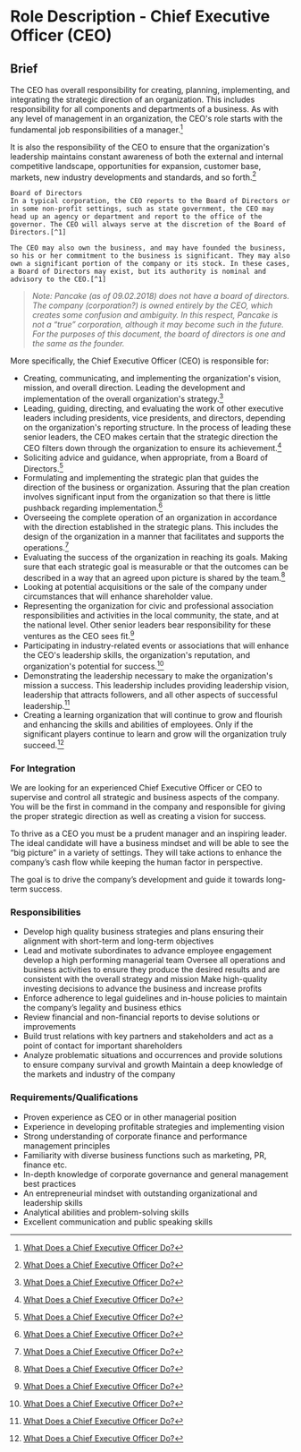 # Role Description - Chief Executive Officer (CEO) 

## Brief
The CEO has overall responsibility for creating, planning, implementing, and integrating the strategic direction of an organization. This includes responsibility for all components and departments of a business.  As with any level of management in an organization, the CEO's role starts with the fundamental job responsibilities of a manager.[^1]

It is also the responsibility of the CEO to ensure that the organization's leadership maintains constant awareness of both the external and internal competitive landscape, opportunities for expansion, customer base, markets, new industry developments and standards, and so forth.[^1]

```
Board of Directors
In a typical corporation, the CEO reports to the Board of Directors or in some non-profit settings, such as state government, the CEO may head up an agency or department and report to the office of the governor. The CEO will always serve at the discretion of the Board of Directors.[^1]

The CEO may also own the business, and may have founded the business, so his or her commitment to the business is significant. They may also own a significant portion of the company or its stock. In these cases, a Board of Directors may exist, but its authority is nominal and advisory to the CEO.[^1]
```

> *Note: Pancake (as of 09.02.2018) does not have a board of directors. The company (corporation?) is owned entirely by the CEO, which creates some confusion and ambiguity. In this respect, Pancake is not a “true” corporation, although it may become such in the future. For the purposes of this document, the board of directors is one and the same as the founder.*


More specifically, the Chief Executive Officer (CEO) is responsible for:

- Creating, communicating, and implementing the organization's vision, mission, and overall direction. Leading the development and implementation of the overall organization's strategy.[^1]
- Leading, guiding, directing, and evaluating the work of other executive leaders including presidents, vice presidents, and directors, depending on the organization's reporting structure. In the process of leading these senior leaders, the CEO makes certain that the strategic direction the CEO filters down through the organization to ensure its achievement.[^1]
- Soliciting advice and guidance, when appropriate, from a Board of Directors.[^1]
- Formulating and implementing the strategic plan that guides the direction of the business or organization. Assuring that the plan creation involves significant input from the organization so that there is little pushback regarding implementation.[^1]
- Overseeing the complete operation of an organization in accordance with the direction established in the strategic plans. This includes the design of the organization in a manner that facilitates and supports the operations.[^1]
- Evaluating the success of the organization in reaching its goals. Making sure that each strategic goal is measurable or that the outcomes can be described in a way that an agreed upon picture is shared by the team.[^1]
- Looking at potential acquisitions or the sale of the company under circumstances that will enhance shareholder value.
- Representing the organization for civic and professional association responsibilities and activities in the local community, the state, and at the national level. Other senior leaders bear responsibility for these ventures as the CEO sees fit.[^1]
- Participating in industry-related events or associations that will enhance the CEO's leadership skills, the organization's reputation, and organization's potential for success.[^1]
- Demonstrating the leadership necessary to make the organization's mission a success. This leadership includes providing leadership vision, leadership that attracts followers, and all other aspects of successful leadership.[^1]
- Creating a learning organization that will continue to grow and flourish and enhancing the skills and abilities of employees. Only if the significant players continue to learn and grow will the organization truly succeed.[^1]

[^1]: [What Does a Chief Executive Officer Do?](https://www.thebalancecareers.com/what-does-a-chief-executive-officer-ceo-do-1918528)

### For Integration
We are looking for an experienced Chief Executive Officer or CEO to supervise and control all strategic and business aspects of the company. You will be the first in command in the company and responsible for giving the proper strategic direction as well as creating a vision for success.

To thrive as a CEO you must be a prudent manager and an inspiring leader. The ideal candidate will have a business mindset and will be able to see the “big picture” in a variety of settings. They will take actions to enhance the company’s cash flow while keeping the human factor in perspective.

The goal is to drive the company’s development and guide it towards long-term success.

### Responsibilities
- Develop high quality business strategies and plans ensuring their alignment with short-term and long-term objectives
- Lead and motivate subordinates to advance employee engagement develop a high performing managerial team
Oversee all operations and business activities to ensure they produce the desired results and are consistent with the overall strategy and mission
Make high-quality investing decisions to advance the business and increase profits
- Enforce adherence to legal guidelines and in-house policies to maintain the company’s legality and business ethics
- Review financial and non-financial reports to devise solutions or improvements
- Build trust relations with key partners and stakeholders and act as a point of contact for important shareholders
- Analyze problematic situations and occurrences and provide solutions to ensure company survival and growth
Maintain a deep knowledge of the markets and industry of the company

### Requirements/Qualifications
- Proven experience as CEO or in other managerial position
- Experience in developing profitable strategies and implementing vision
- Strong understanding of corporate finance and performance management principles
- Familiarity with diverse business functions such as marketing, PR, finance etc.
- In-depth knowledge of corporate governance and general management best practices
- An entrepreneurial mindset with outstanding organizational and leadership skills
- Analytical abilities and problem-solving skills
- Excellent communication and public speaking skills

